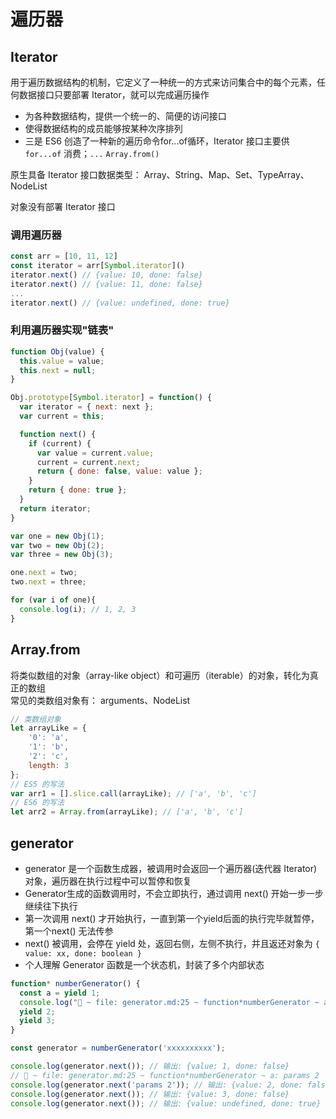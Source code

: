 # 遍历器

## Iterator
用于遍历数据结构的机制，它定义了一种统一的方式来访问集合中的每个元素，任何数据接口只要部署 Iterator，就可以完成遍历操作
* 为各种数据结构，提供一个统一的、简便的访问接口
* 使得数据结构的成员能够按某种次序排列
* 三是 ES6 创造了一种新的遍历命令for...of循环，Iterator 接口主要供 `for...of` 消费；`...`  `Array.from()`

原生具备 Iterator 接口数据类型：
Array、String、Map、Set、TypeArray、NodeList

对象没有部署 Iterator 接口

### 调用遍历器
```js
const arr = [10, 11, 12]
const iterator = arr[Symbol.iterator]()
iterator.next() // {value: 10, done: false}
iterator.next() // {value: 11, done: false}
...
iterator.next() // {value: undefined, done: true}
```

### 利用遍历器实现"链表"
```js
function Obj(value) {
  this.value = value;
  this.next = null;
}

Obj.prototype[Symbol.iterator] = function() {
  var iterator = { next: next };
  var current = this;

  function next() {
    if (current) {
      var value = current.value;
      current = current.next;
      return { done: false, value: value };
    }
    return { done: true };
  }
  return iterator;
}

var one = new Obj(1);
var two = new Obj(2);
var three = new Obj(3);

one.next = two;
two.next = three;

for (var i of one){
  console.log(i); // 1, 2, 3
}

```

## Array.from
将类似数组的对象（array-like object）和可遍历（iterable）的对象，转化为真正的数组  
常见的类数组对象有： arguments、NodeList
```js
// 类数组对象
let arrayLike = {
    '0': 'a',
    '1': 'b',
    '2': 'c',
    length: 3
};
// ES5 的写法
var arr1 = [].slice.call(arrayLike); // ['a', 'b', 'c']
// ES6 的写法
let arr2 = Array.from(arrayLike); // ['a', 'b', 'c']
```

## generator
* generator 是一个函数生成器，被调用时会返回一个遍历器(迭代器  Iterator)对象，遍历器在执行过程中可以暂停和恢复
* Generator生成的函数调用时，不会立即执行，通过调用 next() 开始一步一步继续往下执行 
* 第一次调用 next() 才开始执行，一直到第一个yield后面的执行完毕就暂停，第一个next() 无法传参
* next() 被调用，会停在 yield 处，返回右侧，左侧不执行，并且返还对象为 `{ value: xx, done: boolean }`
* 个人理解 Generator 函数是一个状态机，封装了多个内部状态
```js
function* numberGenerator() {
  const a = yield 1;
  console.log("🚀 ~ file: generator.md:25 ~ function*numberGenerator ~ a:", a)
  yield 2;
  yield 3;
}

const generator = numberGenerator('xxxxxxxxxx');

console.log(generator.next()); // 输出: {value: 1, done: false}
// 🚀 ~ file: generator.md:25 ~ function*numberGenerator ~ a: params 2
console.log(generator.next('params 2')); // 输出: {value: 2, done: false}
console.log(generator.next()); // 输出: {value: 3, done: false}
console.log(generator.next()); // 输出: {value: undefined, done: true}
```